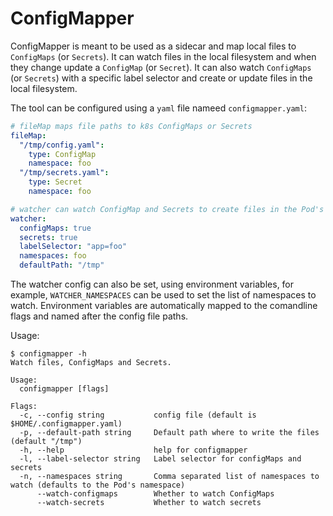 # ConfigMapper

ConfigMapper is meant to be used as a sidecar and map local files to `ConfigMaps` (or `Secrets`).
It can watch files in the local filesystem and when they change update a `ConfigMap` (or `Secret`).
It can also watch `ConfigMaps` (or `Secrets`) with a specific label selector and create or update files in the local filesystem.

The tool can be configured using a `yaml` file nameed `configmapper.yaml`:

```yaml
# fileMap maps file paths to k8s ConfigMaps or Secrets
fileMap:
  "/tmp/config.yaml":
    type: ConfigMap
    namespace: foo
  "/tmp/secrets.yaml":
    type: Secret
    namespace: foo

# watcher can watch ConfigMap and Secrets to create files in the Pod's FS
watcher:
  configMaps: true
  secrets: true
  labelSelector: "app=foo"
  namespaces: foo
  defaultPath: "/tmp"
```

The watcher config can also be set, using environment variables, for example, `WATCHER_NAMESPACES` can be used to set the list of namespaces to watch.
Environment variables are automatically mapped to the comandline flags and named after the config file paths.

Usage:

```console
$ configmapper -h
Watch files, ConfigMaps and Secrets.

Usage:
  configmapper [flags]

Flags:
  -c, --config string           config file (default is $HOME/.configmapper.yaml)
  -p, --default-path string     Default path where to write the files (default "/tmp")
  -h, --help                    help for configmapper
  -l, --label-selector string   Label selector for configMaps and secrets
  -n, --namespaces string       Comma separated list of namespaces to watch (defaults to the Pod's namespace)
      --watch-configmaps        Whether to watch ConfigMaps
      --watch-secrets           Whether to watch secrets
```
